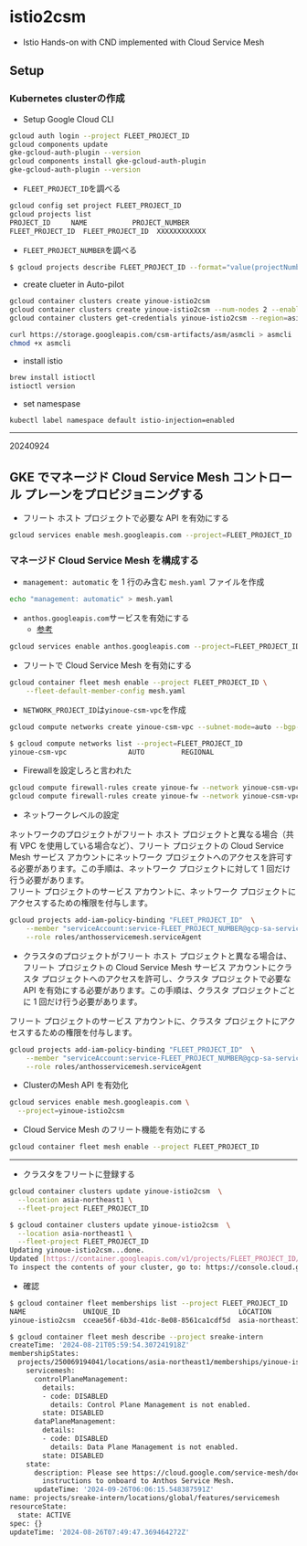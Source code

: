 # istio2csm

- Istio Hands-on with CND implemented with Cloud Service Mesh  

## Setup

### Kubernetes clusterの作成  

- Setup Google Cloud CLI 

```bash
gcloud auth login --project FLEET_PROJECT_ID
gcloud components update
gke-gcloud-auth-plugin --version
gcloud components install gke-gcloud-auth-plugin
gke-gcloud-auth-plugin --version
```

- `FLEET_PROJECT_ID`を調べる

```bash
gcloud config set project FLEET_PROJECT_ID
gcloud projects list
PROJECT_ID     NAME           PROJECT_NUMBER
FLEET_PROJECT_ID  FLEET_PROJECT_ID  XXXXXXXXXXXX
```

- `FLEET_PROJECT_NUMBER`を調べる

```bash
$ gcloud projects describe FLEET_PROJECT_ID --format="value(projectNumber)"
```

- create clueter in Auto-pilot

```bash
gcloud container clusters create yinoue-istio2csm  
gcloud container clusters create yinoue-istio2csm --num-nodes 2 --enable-ip-alias --create-subnetwork="" --network=default --labels=team=intern --zone=asia-northeast1-a
gcloud container clusters get-credentials yinoue-istio2csm --region=asia-northeast1
```

```bash
curl https://storage.googleapis.com/csm-artifacts/asm/asmcli > asmcli  
chmod +x asmcli  
```

- install istio

```bash
brew install istioctl
istioctl version
```

- set namespase

```bash
kubectl label namespace default istio-injection=enabled  
```

---

20240924

## GKE でマネージド Cloud Service Mesh コントロール プレーンをプロビジョニングする

- フリート ホスト プロジェクトで必要な API を有効にする

```bash
gcloud services enable mesh.googleapis.com --project=FLEET_PROJECT_ID
```

### マネージド Cloud Service Mesh を構成する

- `management: automatic` を 1 行のみ含む `mesh.yaml` ファイルを作成

```bash
echo "management: automatic" > mesh.yaml
```

- `anthos.googleapis.com`サービスを有効にする
  - [参考](https://cloud.google.com/kubernetes-engine/docs/how-to/enable-gkee?hl=ja)

```bash
gcloud services enable anthos.googleapis.com --project=FLEET_PROJECT_ID
```

- フリートで Cloud Service Mesh を有効にする

```bash
gcloud container fleet mesh enable --project FLEET_PROJECT_ID \
    --fleet-default-member-config mesh.yaml
```

- `NETWORK_PROJECT_ID`は`yinoue-csm-vpc`を作成

```bash
gcloud compute networks create yinoue-csm-vpc --subnet-mode=auto --bgp-routing-mode=REGIONAL
```

```bash
$ gcloud compute networks list --project=FLEET_PROJECT_ID
yinoue-csm-vpc               AUTO         REGIONAL
```

- Firewallを設定しろと言われた

```bash
gcloud compute firewall-rules create yinoue-fw --network yinoue-csm-vpc --allow tcp:22,tcp:3389,icmp
gcloud compute firewall-rules create yinoue-fw --network yinoue-csm-vpc --allow tcp,udp,icmp --source-ranges <IP_RANGE>
```

- ネットワークレベルの設定

ネットワークのプロジェクトがフリート ホスト プロジェクトと異なる場合（共有 VPC を使用している場合など）、フリート プロジェクトの Cloud Service Mesh サービス アカウントにネットワーク プロジェクトへのアクセスを許可する必要があります。この手順は、ネットワーク プロジェクトに対して 1 回だけ行う必要があります。  
フリート プロジェクトのサービス アカウントに、ネットワーク プロジェクトにアクセスするための権限を付与します。  

```bash
gcloud projects add-iam-policy-binding "FLEET_PROJECT_ID"  \
    --member "serviceAccount:service-FLEET_PROJECT_NUMBER@gcp-sa-servicemesh.iam.gserviceaccount.com" \
    --role roles/anthosservicemesh.serviceAgent
```

- クラスタのプロジェクトがフリート ホスト プロジェクトと異なる場合は、フリート プロジェクトの Cloud Service Mesh サービス アカウントにクラスタ プロジェクトへのアクセスを許可し、クラスタ プロジェクトで必要な API を有効にする必要があります。この手順は、クラスタ プロジェクトごとに 1 回だけ行う必要があります。

フリート プロジェクトのサービス アカウントに、クラスタ プロジェクトにアクセスするための権限を付与します。

```bash
gcloud projects add-iam-policy-binding "FLEET_PROJECT_ID"  \
    --member "serviceAccount:service-FLEET_PROJECT_NUMBER@gcp-sa-servicemesh.iam.gserviceaccount.com" \
    --role roles/anthosservicemesh.serviceAgent
```

- ClusterのMesh API を有効化

```bash
gcloud services enable mesh.googleapis.com \
  --project=yinoue-istio2csm
```

- Cloud Service Mesh のフリート機能を有効にする

```bash
gcloud container fleet mesh enable --project FLEET_PROJECT_ID
```

---

- クラスタをフリートに登録する

```bash
gcloud container clusters update yinoue-istio2csm  \
  --location asia-northeast1 \
  --fleet-project FLEET_PROJECT_ID
```

```bash
$ gcloud container clusters update yinoue-istio2csm  \
  --location asia-northeast1 \
  --fleet-project FLEET_PROJECT_ID
Updating yinoue-istio2csm...done.                                                                                                                                                                
Updated [https://container.googleapis.com/v1/projects/FLEET_PROJECT_ID/zones/asia-northeast1/clusters/yinoue-istio2csm].
To inspect the contents of your cluster, go to: https://console.cloud.google.com/kubernetes/workload_/gcloud/asia-northeast1/yinoue-istio2csm?project=FLEET_PROJECT_ID
```

- 確認

```bash
$ gcloud container fleet memberships list --project FLEET_PROJECT_ID
NAME              UNIQUE_ID                             LOCATION
yinoue-istio2csm  cceae56f-6b3d-41dc-8e08-8561ca1cdf5d  asia-northeast1
```

```bash
$ gcloud container fleet mesh describe --project sreake-intern
createTime: '2024-08-21T05:59:54.307241918Z'
membershipStates:
  projects/250069194041/locations/asia-northeast1/memberships/yinoue-istio2csm:
    servicemesh:
      controlPlaneManagement:
        details:
        - code: DISABLED
          details: Control Plane Management is not enabled.
        state: DISABLED
      dataPlaneManagement:
        details:
        - code: DISABLED
          details: Data Plane Management is not enabled.
        state: DISABLED
    state:
      description: Please see https://cloud.google.com/service-mesh/docs/install for
        instructions to onboard to Anthos Service Mesh.
      updateTime: '2024-09-26T06:06:15.548387591Z'
name: projects/sreake-intern/locations/global/features/servicemesh
resourceState:
  state: ACTIVE
spec: {}
updateTime: '2024-08-26T07:49:47.369464272Z'
```
